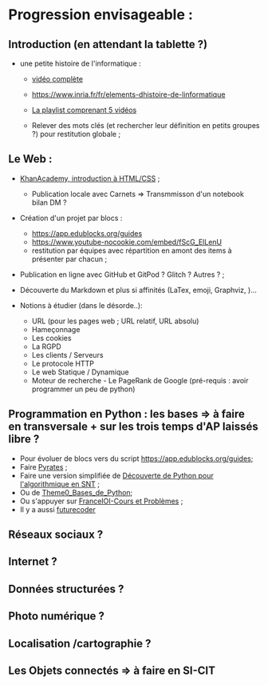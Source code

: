 # Progression envisageable :

## Introduction (en attendant la tablette ?)

- une petite histoire de l'informatique :

    - [vidéo complète](https://youtu.be/16udHcMYRFA)
    - https://www.inria.fr/fr/elements-dhistoire-de-linformatique
    - [La playlist comprenant 5 vidéos](https://www.youtube.com/playlist?list=PLWvGMqXvyJAMj8f57Hnk3U7oZP8Gi7OyR)

    - Relever des mots clés (et rechercher leur définition en petits groupes ?) pour restitution globale ;


## Le Web :

- [KhanAcademy, introduction à HTML/CSS](https://fr.khanacademy.org/computing/computer-programming/html-css) ;
    - Publication locale avec Carnets  => Transmmisson d'un notebook bilan DM ?
- Création d'un projet par blocs :
    - https://app.edublocks.org/guides
    - https://www.youtube-nocookie.com/embed/fScG_ElLenU
    - restitution par équipes avec répartition en amont des items à présenter par chacun ;
- Publication en ligne avec GitHub et GitPod ? Glitch ? Autres ? ;
- Découverte du Markdown et plus si affinités (LaTex, emoji, Graphviz, )...


- Notions à étudier (dans le désorde..): 

    - URL (pour les pages web ; URL relatif, URL absolu)
    - Hameçonnage
    - Les cookies 
    - La RGPD
    - Les clients / Serveurs
    - Le protocole HTTP
    - Le web Statique / Dynamique
    - Moteur de recherche - Le PageRank de Google (pré-requis : avoir programmer un peu de python)

## Programmation en Python : les bases => à faire en transversale + sur les trois temps d'AP laissés libre ?
- Pour évoluer de blocs vers du script https://app.edublocks.org/guides;
- Faire [Pyrates](https://py-rates.fr/) ;     
- Faire une version simplifiée de [Découverte de Python pour l'algorithmique en SNT](https://ens-fr.gitlab.io/algo0/) ;
- Ou de [Theme0_Bases_de_Python](https://glassus.github.io/snt/Theme0_Bases_de_Python/environnement/);
- Ou s'appuyer sur [FranceIOI-Cours et Problèmes](http://www.france-ioi.org/algo/chapters.php) ;    
- Il y a aussi [futurecoder](https://futurecoder.io/)
 
## Réseaux sociaux ?
## Internet ?
## Données structurées ?
## Photo numérique ?
## Localisation /cartographie ?

## Les Objets connectés => à faire en SI-CIT
